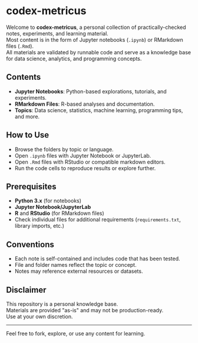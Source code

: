 # codex-metricus

Welcome to **codex-metricus**, a personal collection of practically-checked notes, experiments, and learning material.  
Most content is in the form of Jupyter notebooks (`.ipynb`) or RMarkdown files (`.Rmd`).  
All materials are validated by runnable code and serve as a knowledge base for data science, analytics, and programming concepts.

## Contents

- **Jupyter Notebooks**: Python-based explorations, tutorials, and experiments.
- **RMarkdown Files**: R-based analyses and documentation.
- **Topics**: Data science, statistics, machine learning, programming tips, and more.

## How to Use

- Browse the folders by topic or language.
- Open `.ipynb` files with Jupyter Notebook or JupyterLab.
- Open `.Rmd` files with RStudio or compatible markdown editors.
- Run the code cells to reproduce results or explore further.

## Prerequisites

- **Python 3.x** (for notebooks)
- **Jupyter Notebook/JupyterLab**
- **R** and **RStudio** (for RMarkdown files)
- Check individual files for additional requirements (`requirements.txt`, library imports, etc.)

## Conventions

- Each note is self-contained and includes code that has been tested.
- File and folder names reflect the topic or concept.
- Notes may reference external resources or datasets.

## Disclaimer

This repository is a personal knowledge base.  
Materials are provided "as-is" and may not be production-ready.  
Use at your own discretion.

---

Feel free to fork, explore, or use any content for learning.
